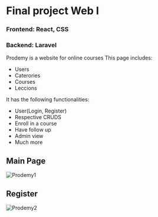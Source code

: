 # Final project Web I
### Frontend: React, CSS
### Backend: Laravel
Prodemy is a website for online courses
This page includes:
* Users
* Caterories
* Courses
* Leccions

It has the following functionalities:
* User(Login, Register)
* Respective CRUDS
* Enroll in a course
* Have follow up
* Admin view
* Much more


## Main Page
![Prodemy1](https://github.com/santiagomonterof/Prodemy/assets/108990849/3ca40b6c-51e6-45c8-b703-ebab13b6ae18)

## Register
![Prodemy2](https://github.com/santiagomonterof/Prodemy/assets/108990849/d401eac0-fb9a-4530-abcb-132b5f3b41c1)
